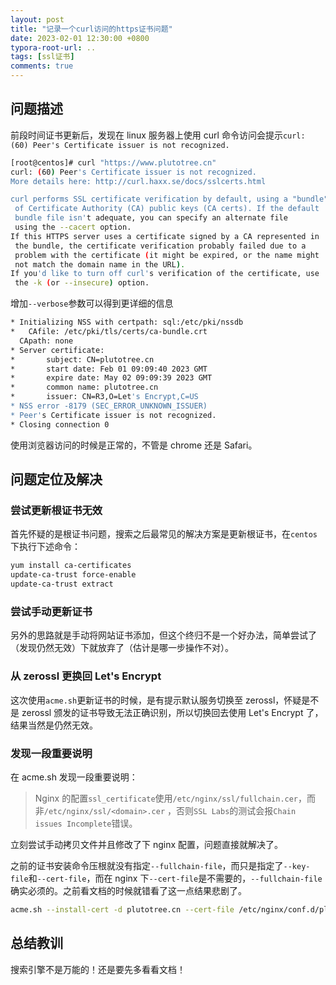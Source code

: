 ```yaml
---
layout: post
title: "记录一个curl访问的https证书问题"
date: 2023-02-01 12:30:00 +0800
typora-root-url: ..
tags: [ssl证书]
comments: true
---
```


## 问题描述

前段时间证书更新后，发现在 linux 服务器上使用 curl 命令访问会提示`curl: (60) Peer's Certificate issuer is not recognized.`

```bash
[root@centos]# curl "https://www.plutotree.cn"
curl: (60) Peer's Certificate issuer is not recognized.
More details here: http://curl.haxx.se/docs/sslcerts.html

curl performs SSL certificate verification by default, using a "bundle"
 of Certificate Authority (CA) public keys (CA certs). If the default
 bundle file isn't adequate, you can specify an alternate file
 using the --cacert option.
If this HTTPS server uses a certificate signed by a CA represented in
 the bundle, the certificate verification probably failed due to a
 problem with the certificate (it might be expired, or the name might
 not match the domain name in the URL).
If you'd like to turn off curl's verification of the certificate, use
 the -k (or --insecure) option.
```

增加`--verbose`参数可以得到更详细的信息

```bash
* Initializing NSS with certpath: sql:/etc/pki/nssdb
*   CAfile: /etc/pki/tls/certs/ca-bundle.crt
  CApath: none
* Server certificate:
*       subject: CN=plutotree.cn
*       start date: Feb 01 09:09:40 2023 GMT
*       expire date: May 02 09:09:39 2023 GMT
*       common name: plutotree.cn
*       issuer: CN=R3,O=Let's Encrypt,C=US
* NSS error -8179 (SEC_ERROR_UNKNOWN_ISSUER)
* Peer's Certificate issuer is not recognized.
* Closing connection 0
```

使用浏览器访问的时候是正常的，不管是 chrome 还是 Safari。

## 问题定位及解决

### 尝试更新根证书无效

首先怀疑的是根证书问题，搜索之后最常见的解决方案是更新根证书，在`centos`下执行下述命令：

```bash
yum install ca-certificates
update-ca-trust force-enable
update-ca-trust extract
```

### 尝试手动更新证书

另外的思路就是手动将网站证书添加，但这个终归不是一个好办法，简单尝试了（发现仍然无效）下就放弃了（估计是哪一步操作不对）。

### 从 zerossl 更换回 Let's Encrypt

这次使用`acme.sh`更新证书的时候，是有提示默认服务切换至 zerossl，怀疑是不是 zerossl 颁发的证书导致无法正确识别，所以切换回去使用 Let's Encrypt 了，结果当然是仍然无效。

### 发现一段重要说明

在 acme.sh 发现一段重要说明：

> Nginx 的配置`ssl_certificate`使用`/etc/nginx/ssl/fullchain.cer`，而非`/etc/nginx/ssl/<domain>.cer` ，否则`SSL Labs`的测试会报`Chain issues Incomplete`错误。

立刻尝试手动拷贝文件并且修改了下 nginx 配置，问题直接就解决了。

之前的证书安装命令压根就没有指定`--fullchain-file`，而只是指定了`--key-file`和`--cert-file`，而在 nginx 下`--cert-file`是不需要的，`--fullchain-file`确实必须的。之前看文档的时候就错看了这一点结果悲剧了。

```bash
acme.sh --install-cert -d plutotree.cn --cert-file /etc/nginx/conf.d/plutotree.cn.cer  --key-file /etc/nginx/conf.d/plutotree.cn.key --fullchain-file /etc/nginx/conf.d/fullchain.cer --reloadcmd "systemctl force-reload nginx"
```

## 总结教训

搜索引擎不是万能的！还是要先多看看文档！

